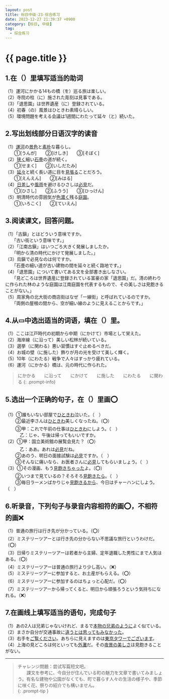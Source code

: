 ```yaml
---
layout: post
title: 标日中级-23-综合练习
date: 2023-12-27 21:39:37 +0900
category: [标日, 中级]
tag: 
  - 综合练习
---
```


# {{ page.title }}

## 1.在（）里填写适当的助词

（1）運河にかかる14もの橋（を）巡る旅は楽しい。  
（2）寺院の柱（に）施された彫刻は見事である。  
（3）「退思園」は世界遺産（に）登録されている。  
（4）初春（の）風景はひときわ素晴らしい。  
（5）環境問題を考える会議は1週間にわたって延々（と）続いた。

## 2.写出划线部分日语汉字的读音

（1）<u>運河</u>の<u>景色</u>と<u>素朴</u>な暮らし。  
　　①[うんが]　　②[けしき]　　③[そぼく]　　  
（2）<u>狭く</u>細い<u>石畳</u>の道が続く。  
　　①[せまく]　　②[いしだたみ]  
（3）<u>延々</u>と続く長い道に目を<u>見張る</u>ことだろう。  
　　①[えんえん]　　②[みはる]  
（4）<u>日差し</u>や<u>風雨</u>を避けるひさしは<u>必見</u>だ。  
　　①[ひさし]　　②[ふうう]　　③[ひっけん]　　  
（5）明清時代の雰囲気が<u>色濃く</u>残る<u>庭園</u>。  
　　①[いろこく]　　②[ていえん]

## 3.阅读课文，回答问题。

（1）「古鎭」とはどういう意味ですか。  
　　「古い街という意味です。」  
（2）「江南古鎭」はいつごろ大きく発展しましたか。  
　　「明から清の時代にかけて発展しました。」  
（3）烏鎭で必見なのは何ですか。  
　　「石畳の細い道が古い建物の間を延々と続く路地です。」  
（4）「退思園」について書いてある文を全部書き出しなさい。  
　　「見どころは世界遺産に登録されている富豪の家「退思園」だ。清の終わりに作られた林のような庭園は江南庭園を代表するもので、その美しさは見飽きることがない。」  
（5）周家角の北大街の商店街はなぜ「一線街」と呼ばれているのですか。  
　　「両側の屋根の間から、空が細い線のように見えることからです。」

## 4.从▭中选出适当的词语，填在（）里。

（1）ここは江戸時代の初期から中期（にかけて）市場として栄えた。  
（2）海岸線（に沿って）美しい松林が続いている。  
（3）選挙（に関わる）悪い習慣はすぐ止めるべきだ。  
（4）お城の壁（に施した）飾りが月の光を受けて美しく輝く。  
（5）10年（にわたる）戦争で人々はすっかり疲れている。  
（6）運河（にかかる）橋は、元の時代に作られた。

> にかかる　　に沿って　　にかけて　　に施した　　にわたる　　に関わる
{: .prompt-info}

## 5.选出一个正确的句子，在（）里画⭕️

（1）①誰もいない部屋で<u>ひときわ</u>泣いた。（　）  
　　 ②最近李さんは<u>ひときわ</u>美しくなったね。（⭕️）  
　　 ③甲：これで午前の仕事は<u>ひときわ</u>にしよう。（　）  
　　　 乙：じゃ、午後は帰ってもいいですか。  
（2）①甲：国立美術館の展覧会見た？（⭕️）  
　　　 乙：ああ。あれは<u>必見</u>だね。  
　　 ②あのう、明日の面接試験は<u>必見</u>ですか。（　）  
　　 ③そんなに痛いなら、お医者さんに<u>必見</u>してもらいましょう。（　）  
（3）①その漫画、もう<u>見飽きちゃった</u>よ。（⭕️）  
　　 ②いつまで見ているの？そろそろ<u>見飽きたら</u>。（　）  
　　 ③毎日ラーメンばかりじゃ<u>見飽きるから</u>、今日はチャーハンにしよう。（　）

## 6.听录音，下列句子与录音内容相符的画⭕️，不相符的画❌

（1）普通の旅行は行き先が分かっている。（⭕️）  
（2）ミステリーツアーとは行き先の分からない不思議な旅行というわけだ。（⭕️）  
（3）日帰りミステリーツアーは若者から主婦、定年退職した男性にまで人気はある。（⭕️）  
（4）ミステリーツアーは普通の旅行より少し高い。（❌）  
（5）ミステリーツアーに参加すると、お土産がもらえる。（⭕️）  
（6）ミステリーツアーに参加するのはちょっと心配だ。（⭕️）  
（7）ミステリーツアーから帰ってくると、明日から頑張ろうという気持ちになれる。（❌）

## 7.在画线上填写适当的语句，完成句子

（1）あの2人は兄弟じゃないけれど、まるで<u>本物の兄弟のように</u>よく似ている。  
（2）まさか自分が交通事故に<u>違うとは思ってもみなかった</u>。  
（3）右手を<u>ご覧ください</u>。あちらに見えますのは<u>東京タワーでございます</u>。  
（4）上海の見どころは何といっても<u>外灘</u>だ。その<u>夜景の美しさ</u>は見飽きることがない。

---

> チャレンジ問題：尝试写篇短文吧。  
　　課文を参考に、今自分が住んでいる町の魅力を文章で書いてみましょう。有名な建物や公園がなくても、町で暮らす人々の生活の様子や、季節に咲く花、祭りの紹介でも構いません。  
{: .prompt-tip }